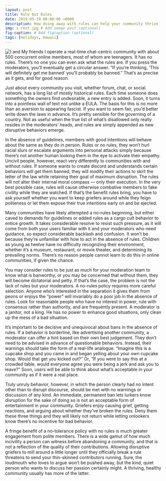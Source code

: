 ```yaml
---
layout: post
title: Rule Out Rules
date: 2019-05-19 00:00:00 +0000
description: How doing away with rules can help your community thrive
img: i-rest.jpg # Add image post (optional)
fig-caption: # Add figcaption (optional)
tags: [Holidays, Hawaii]
---
```

![I and My friends]({{site.baseurl}}/assets/img/we-in-rest.jpg)
I operate a real-time chat-centric community with about 500 concurrent online members, most of whom are teenagers. It has no rules. There’s no one you can even ask what the rules are. If you press the moderators, you’ll eventually get a circular answer. “If you’re thinking, ‘This will definitely get me banned’ you’ll probably be banned.” That’s as precise as it gets, and for good reason.

Just about every community you visit, whether forum, chat, or social network, has a long list of mostly historical rules. Each time someone does something the owners find undesirable, a new entry is added. Soon, it turns into a pointless wall of text not unlike a EULA. The basis for this is no more than an aversion to appearing fascist. If you want to seem fair, you’d better write down the laws in advance. It’s pretty sensible for the governing of a country. Not as useful when the true list of what’s disallowed only really resides in the moderators’ heads, and rules are simply appended as new disruptive behaviors emerge.

In the absence of guidelines, members with good intentions will behave about the same as they do in person. Rules or no rules, they won’t hurl racial slurs or escalate arguments into personal attacks simply because there’s not another human looking them in the eye to activate their empathy. Uncivil people, however, react very differently to communities with and without rules. If someone wants to create discord and understands certain behaviors will get them banned, they will modify their actions to skirt the letter of the law while retaining their goal of maximum disruption. The rules will not alter their internal moral compass — only their execution. In the very best possible case, rules will cause otherwise combative members to fake civility while they are watched. If that’s the benefit rules bring, you have to ask yourself whether you want to keep griefers around while they feign politeness or let them expose their true intentions early on and be ejected.

Many communities have likely attempted a no-rules beginning, but either caved to demands for guidelines or added rules as a cargo cult behavior to entice growth. It takes considerable resolve to resist such pressure, as it will come from both your users familiar with it and your moderators who need guidance, so expect considerable backlash and confusion. It won’t be because they’re unfamiliar with how to act in the absence of rules. Children as young as twelve have no difficulty recognizing their environment, whether it’s a museum, restaurant, or movie theater, and determining its prevailing norms. There’s no reason people cannot learn to do this in online communities, if given the chance.

You may consider rules to be just as much for your moderation team to know what is banworthy, or you may be concerned that without them, they will become dictatorial and petty. If that’s the case, the problem is not the lack of rules but your moderators. A no-rules policy requires more careful selection. Anyone who’s interested in the separation it gives them from peons or enjoys the “power” will invariably do a poor job in the absence of rules. Look for reasonable people who have no interest in power, rule with consensus rather than authority, and are frequently present. A moderator is a janitor, not a king. He has no power to enhance good situations, only clean up the mess of a bad situation.

It’s important to be decisive and unequivocal about bans in the absence of rules. If a behavior is borderline, like advertising another community, a moderator can offer a hint based on their own best judgement. They don’t need to be advised in advance of questionable behaviors. Instead, their warnings should take the form of a real-life analogue. “Imagine this is a cupcake shop and you came in and began yelling about your own cupcake shop. Would that get you kicked out?” Or, “If you were to say this at a crowded table, would everyone agree you were being a jerk and ask you to leave?” Soon, users will be able to think about what’s acceptable in your community as if it were a real place.

Truly unruly behavior, however, in which the person clearly had no intent other than to disrupt discourse, should be met with no warnings or discussion of any kind. An immediate, permanent ban lets lurkers know disruption for the sake of doing so is not an acceptable form of entertainment in your community. Griefers enjoy causing grief, getting reactions, and arguing about whether they’ve broken the rules. Deny them these three things and they will likely not return while letting onlookers know there’s no incentive for bad behavior.

A fringe benefit of a no-tolerance policy with no rules is much greater engagement from polite members. There is a wide gamut of how much incivility a person can witness before abandoning a community, and that is not a reflection of the quality of their contributions. Allowing disruptive griefers to mill around a little longer until they officially break a rule threatens to send your thin-skinned contributors running. Sure, the loudmouth who loves to argue won’t be pushed away, but the kind, quiet person who wants to discuss her passion certainly might. A thriving, healthy community usually has more of the latter.